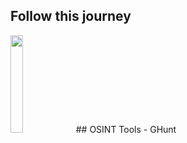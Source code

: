 ## Follow this journey
<img src=https://preppykitchen.com/wp-content/uploads/2019/06/Chocolate-cake-recipe-1200a.jpg) widrh=20% height=20% >
## OSINT Tools - GHunt
